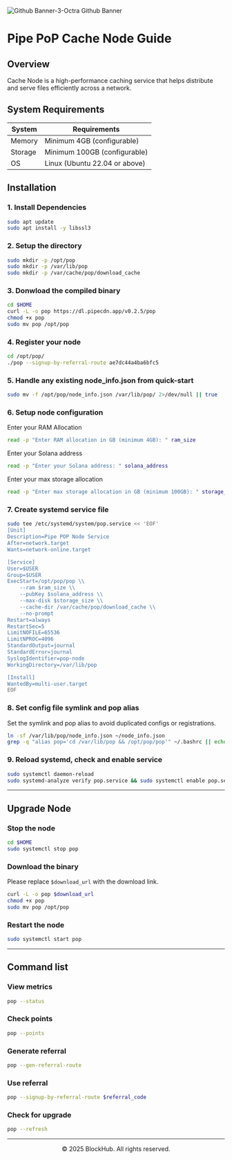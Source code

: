 ![Github Banner-3-Octra Github Banner](https://github.com/user-attachments/assets/326ef408-f080-4a83-9c0e-4761a4fca92e)

# Pipe PoP Cache Node Guide
## Overview
Cache Node is a high-performance caching service that helps distribute and serve files efficiently across a network.

## System Requirements
| System | Requirements |
|-|-
| Memory | Minimum 4GB (configurable) |
| Storage | Minimum 100GB (configurable) |
| OS | Linux (Ubuntu 22.04 or above) |

## Installation
### 1. Install Dependencies
```bash
sudo apt update
sudo apt install -y libssl3
```

### 2. Setup the directory
```bash
sudo mkdir -p /opt/pop
sudo mkdir -p /var/lib/pop
sudo mkdir -p /var/cache/pop/download_cache
```

### 3. Donwload the compiled binary
```bash
cd $HOME
curl -L -o pop https://dl.pipecdn.app/v0.2.5/pop
chmod +x pop
sudo mv pop /opt/pop
```

### 4. Register your node
```bash
cd /opt/pop/
./pop --signup-by-referral-route ae7dc44a4ba6bfc5
```

### 5. Handle any existing node_info.json from quick-start
```bash
sudo mv -f /opt/pop/node_info.json /var/lib/pop/ 2>/dev/null || true
```

### 6. Setup node configuration
Enter your RAM Allocation
```bash
read -p "Enter RAM allocation in GB (minimum 4GB): " ram_size
```
Enter your Solana address
```bash
read -p "Enter your Solana address: " solana_address
```

Enter your max storage allocation
```bash
read -p "Enter max storage allocation in GB (minimum 100GB): " storage_size
```

### 7. Create systemd service file
```bash
sudo tee /etc/systemd/system/pop.service << 'EOF'
[Unit]
Description=Pipe POP Node Service
After=network.target
Wants=network-online.target

[Service]
User=$USER
Group=$USER
ExecStart=/opt/pop/pop \\
    --ram $ram_size \\
    --pubKey $solana_address \\
    --max-disk $storage_size \\
    --cache-dir /var/cache/pop/download_cache \\
    --no-prompt
Restart=always
RestartSec=5
LimitNOFILE=65536
LimitNPROC=4096
StandardOutput=journal
StandardError=journal
SyslogIdentifier=pop-node
WorkingDirectory=/var/lib/pop

[Install]
WantedBy=multi-user.target
EOF
```

### 8. Set config file symlink and pop alias
Set the symlink and pop alias to avoid duplicated configs or registrations.
```bash
ln -sf /var/lib/pop/node_info.json ~/node_info.json
grep -q "alias pop='cd /var/lib/pop && /opt/pop/pop'" ~/.bashrc || echo "alias pop='cd /var/lib/pop && /opt/pop/pop'" >> ~/.bashrc && source ~/.bashrc
```

### 9. Reload systemd, check and enable service
```bash
sudo systemctl daemon-reload
sudo systemd-analyze verify pop.service && sudo systemctl enable pop.service && sudo systemctl start pop.service
```

-----------------------------------------------------------------

## Upgrade Node
### Stop the node
```bash
cd $HOME
sudo systemctl stop pop
```
### Download the binary
Please replace `$download_url` with the download link.
```bash
curl -L -o pop $download_url
chmod +x pop
sudo mv pop /opt/pop
```
### Restart the node
```bash
sudo systemctl start pop
```

-----------------------------------------------------------------

## Command list
### View metrics
```bash
pop --status
```
### Check points
```bash
pop --points
```
### Generate referral
```bash
pop --gen-referral-route
```
### Use referral
```bash
pop --signup-by-referral-route $referral_code
```
### Check for upgrade
```bash
pop --refresh
```

-----------------------------------------------------------------

<p align="center">
  &copy; 2025 BlockHub. All rights reserved.
</p>
